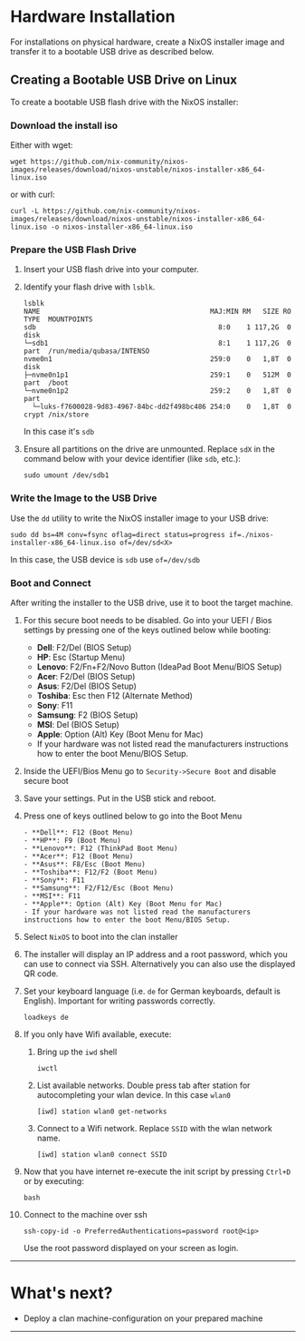 # Hardware Installation

For installations on physical hardware, create a NixOS installer image and transfer it to a bootable USB drive as described below.

## Creating a Bootable USB Drive on Linux

To create a bootable USB flash drive with the NixOS installer:

### Download the install iso

Either with wget:

```shellSession
wget https://github.com/nix-community/nixos-images/releases/download/nixos-unstable/nixos-installer-x86_64-linux.iso
```

or with curl:

```shellSession
curl -L https://github.com/nix-community/nixos-images/releases/download/nixos-unstable/nixos-installer-x86_64-linux.iso -o nixos-installer-x86_64-linux.iso
```

### Prepare the USB Flash Drive

1. Insert your USB flash drive into your computer.

2. Identify your flash drive with `lsblk`.

    ```shellSession
    lsblk
    NAME                                          MAJ:MIN RM   SIZE RO TYPE  MOUNTPOINTS
    sdb                                             8:0    1 117,2G  0 disk
    └─sdb1                                          8:1    1 117,2G  0 part  /run/media/qubasa/INTENSO
    nvme0n1                                       259:0    0   1,8T  0 disk
    ├─nvme0n1p1                                   259:1    0   512M  0 part  /boot
    └─nvme0n1p2                                   259:2    0   1,8T  0 part
      └─luks-f7600028-9d83-4967-84bc-dd2f498bc486 254:0    0   1,8T  0 crypt /nix/store
    ```

    In this case it's `sdb`

3. Ensure all partitions on the drive are unmounted. Replace `sdX` in the command below with your device identifier (like `sdb`, etc.):

    ```shellSession
    sudo umount /dev/sdb1
    ```

### Write the Image to the USB Drive

Use the `dd` utility to write the NixOS installer image to your USB drive:

  ```shellSession
  sudo dd bs=4M conv=fsync oflag=direct status=progress if=./nixos-installer-x86_64-linux.iso of=/dev/sd<X>
  ```

  In this case, the USB device is `sdb` use `of=/dev/sdb`

### Boot and Connect

After writing the installer to the USB drive, use it to boot the target machine.

1. For this secure boot needs to be disabled. Go into your UEFI / Bios settings by pressing one of the keys outlined below while booting:

   - **Dell**: F2/Del (BIOS Setup)
   - **HP**: Esc (Startup Menu)
   - **Lenovo**: F2/Fn+F2/Novo Button (IdeaPad Boot Menu/BIOS Setup)
   - **Acer**: F2/Del (BIOS Setup)
   - **Asus**: F2/Del (BIOS Setup)
   - **Toshiba**: Esc then F12 (Alternate Method)
   - **Sony**: F11
   - **Samsung**: F2 (BIOS Setup)
   - **MSI**: Del (BIOS Setup)
   - **Apple**: Option (Alt) Key (Boot Menu for Mac)
   - If your hardware was not listed read the manufacturers instructions how to enter the boot Menu/BIOS Setup.

2. Inside the UEFI/Bios Menu go to `Security->Secure Boot` and disable secure boot

3. Save your settings. Put in the USB stick and reboot.

4. Press one of keys outlined below to go into the Boot Menu

       - **Dell**: F12 (Boot Menu)
       - **HP**: F9 (Boot Menu)
       - **Lenovo**: F12 (ThinkPad Boot Menu)
       - **Acer**: F12 (Boot Menu)
       - **Asus**: F8/Esc (Boot Menu)
       - **Toshiba**: F12/F2 (Boot Menu)
       - **Sony**: F11
       - **Samsung**: F2/F12/Esc (Boot Menu)
       - **MSI**: F11
       - **Apple**: Option (Alt) Key (Boot Menu for Mac)
       - If your hardware was not listed read the manufacturers instructions how to enter the boot Menu/BIOS Setup.


5. Select `NixOS` to boot into the clan installer

6. The installer will display an IP address and a root password, which you can use to connect via SSH.
    Alternatively you can also use the displayed QR code.

7. Set your keyboard language (i.e. `de` for German keyboards, default is English). Important for writing passwords correctly.

    ```shellSession
    loadkeys de
    ```

8. If you only have Wifi available, execute:

    1. Bring up the `iwd` shell

        ```shellSession
        iwctl
        ```

    2. List available networks. Double press tab after station for autocompleting your wlan device. In this case `wlan0`

        ```shellSession
        [iwd] station wlan0 get-networks
        ```

    3. Connect to a Wifi network. Replace `SSID` with the wlan network name.

        ```shellSession
        [iwd] station wlan0 connect SSID
        ```

9. Now that you have internet re-execute the init script by pressing `Ctrl+D` or by executing:

    ```shellSession
    bash
    ```

10. Connect to the machine over ssh

    ```shellSession
    ssh-copy-id -o PreferredAuthentications=password root@<ip>
    ```

    Use the root password displayed on your screen as login.

---

# What's next?

- Deploy a clan machine-configuration on your prepared machine

---
